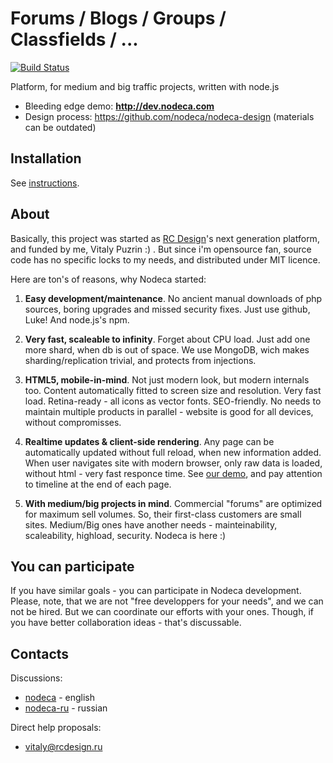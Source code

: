 Forums / Blogs / Groups / Classfields / ...
===========================================

[![Build Status](https://secure.travis-ci.org/nodeca/nodeca.png)](http://travis-ci.org/nodeca/nodeca)

Platform, for medium and big traffic projects, written with node.js

* Bleeding edge demo: **http://dev.nodeca.com**
* Design process: https://github.com/nodeca/nodeca-design
  (materials can be outdated)


Installation
------------

See [instructions](https://github.com/nodeca/nodeca/blob/master/INSTALL.md).


About
-----

Basically, this project was started as [RC Design](http://forum.rcdesign.ru)'s
next generation platform, and funded by me, Vitaly Puzrin :) . But since i'm
opensource fan, source code has no specific locks to my needs, and distributed
under MIT licence.

Here are ton's of reasons, why Nodeca started:

1. __Easy development/maintenance__. No ancient manual downloads of php sources,
   boring upgrades and missed security fixes. Just use github, Luke! And node.js's npm.

2. __Very fast, scaleable to infinity__. Forget about CPU load. Just add one more shard,
  when db is out of space. We use MongoDB, wich makes sharding/replication trivial,
  and protects from injections.

3. __HTML5, mobile-in-mind__. Not just modern look, but modern internals too.
  Content automatically fitted to screen size and resolution. Very fast load.
  Retina-ready - all icons as vector fonts. SEO-friendly. No needs to maintain multiple
  products in parallel - website is good for all devices, without compromisses.

4. __Realtime updates & client-side rendering__. Any page can be automatically updated
  without full reload, when new information added. When user navigates site with modern
  browser, only raw data is loaded, without html - very fast responce time.
  See [our demo](http://dev.nodeca.com/), and pay attention to timeline at the end
  of each page.

5. __With medium/big projects in mind__. Commercial "forums" are optimized for maximum
  sell volumes. So, their first-class customers are small sites. Medium/Big ones have
  another needs - mainteinability, scaleability, highload, security. Nodeca is here :)


You can participate
-------------------

If you have similar goals - you can participate in Nodeca development. Please, note,
that we are not "free developpers for your needs", and we can not be hired. But we can
coordinate our efforts with your ones. Though, if you have better collaboration ideas -
that's discussable.


Contacts
--------

Discussions:

- [nodeca](https://groups.google.com/group/nodeca/) - english
- [nodeca-ru](https://groups.google.com/group/nodeca-ru/) - russian

Direct help proposals:

- vitaly@rcdesign.ru


